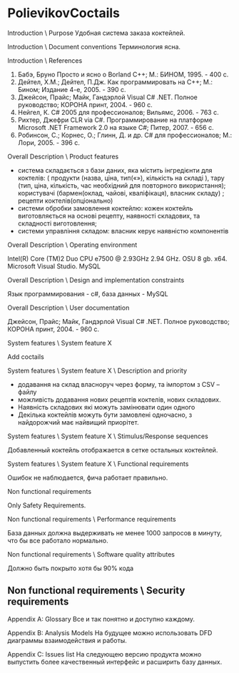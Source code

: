 # PolievikovCoctails
Introduction \ Purpose
Удобная система заказа коктейлей.

Introduction \ Document conventions
Терминология ясна.

Introduction \ References

1. Бабэ, Бруно Просто и ясно о Borland C++; М.: БИНОМ, 1995. - 400 c.
2. Дейтел, Х.М.; Дейтел, П.Дж. Как программировать на С++; М.: Бином; Издание 4-е, 2005. - 390 c.
3. Джейсон, Прайс; Майк, Гандэрлой Visual C# .NET. Полное руководство; КОРОНА принт, 2004. - 960 c.
4. Нейгел, К. C# 2005 для профессионалов; Вильямс, 2006. - 763 c.
5. Рихтер, Джефри CLR via C#. Программирование на платформе Microsoft .NET Framework 2.0 на языке C#; Питер, 2007. - 656 c.
6. Робинсон, С.; Корнес, О.; Глинн, Д. и др. C# для профессионалов; М.: Лори, 2005. - 396 c.

Overall Description \ Product features

- система складається з бази даних, яка містить інгредієнти для коктелів: ( 
продукти (назва, ціна, тип(«»), кількість на складі ), тару (тип, ціна, кількість, час необхідний для повторного використання); 
користувачі (бармен(оклад, чайові, кваліфікаця), власник складу) ; 
рецепти коктелів(опціонально) 
- системи обробки замовлення коктейлю: кожен коктейль виготовляється на основі рецепту, наявності складових, та складності виготовлення; 
- системи управління складом: власник керує наявністю компонентів 


Overall Description \ Operating environment

Intel(R) Core (TM)2 Duo CPU e7500 @ 2.93GHz 2.94 GHz. OSU 8 gb. x64. Microsoft Visual Studio. MySQL

Overall Description \ Design and implementation constraints

Язык программирования - c#, база данных - MySQL

Overall Description \ User documentation

Джейсон, Прайс; Майк, Гандэрлой Visual C# .NET. Полное руководство; КОРОНА принт, 2004. - 960 c.

System features \ System feature X

Add coctails

System features \ System feature X \ Description and priority
- додавання на склад власноруч через форму, та імпортом з CSV –файлу 
- можливість додавання нових рецептів коктелів, нових складових. 
- Наявність складових які можуть замінювати один одного 
- Декілька коктейлів можуть бути замовлені одночасно, з найдорожчий має найвищий приорітет.

System features \ System feature X \ Stimulus/Response sequences

Добавленный коктейль отображается в сетке остальных коктейлей.

System features \ System feature X \ Functional requirements

Ошибок не наблюдается, фича работает правильно. 

Non functional requirements

Only Safety Requirements.

Non functional requirements \ Performance requirements

База данных должна выдерживать не менее 1000 запросов в минуту, что бы все работало нормально. 

Non functional requirements \ Software quality attributes

Должно быть покрыто хотя бы 90% кода

Non functional requirements \ Security requirements
-

Appendix A: Glossary
Все и так понятно и доступно каждому. 

Appendix B: Analysis Models
На будущее можно использовать DFD диаграммы взаимодействия и работы.

Appendix C: Issues list
На следующею версию продукта можно выпустить более качественный интерфейс и расширить базу данных.
